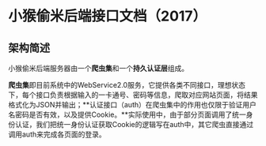 # 小猴偷米后端接口文档（2017）

## 架构简述

小猴偷米后端服务器由一个**爬虫集**和一个**持久认证层**组成。

**爬虫集**即目前系统中的WebService2.0服务，它提供各类不同接口，理想状态下，每个接口负责根据输入的一卡通号、密码等信息，爬取对应网站页面，将结果格式化为JSON并输出；**认证接口（auth）在爬虫集中的作用也仅限于验证用户名密码是否有效，以及提供Cookie。**实际使用中，由于部分页面调用了统一身份认证，我们把统一身份认证获取Cookie的逻辑写在auth中，其它爬虫直接通过调用auth来完成各页面的登录。

